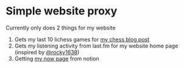 # Simple website proxy

Currently only does 2 things for my website
1. Gets my last 10 lichess games for [my chess blog post](https://blogs.arora-aditya.com/chess/)
2. Gets my listening activity from last.fm for my website home page (inspired by [@rocky1638](https://github.com/rocky1638))
3. Getting [my now page](https://arora-aditya.com/now) from notion
